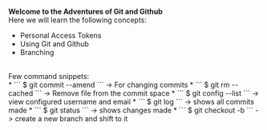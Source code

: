 **Welcome to the Adventures of Git and Github**
<br>
Here we will learn the following concepts: <br>
* Personal Access Tokens
* Using Git and Github
* Branching
<br>
Few command snippets:<br>
* ``` $ git commit --amend ``` -> For changing commits
* ``` $ git rm --cached <nameoffile> ``` -> Remove file from the commit space
* ``` $ git config --list ``` -> view configured username and email
* ``` $ git log ``` -> shows all commits made
* ``` $ git status ``` -> shows changes made
* ``` $ git checkout -b <branchname> ``` -> create a new branch and shift to it
